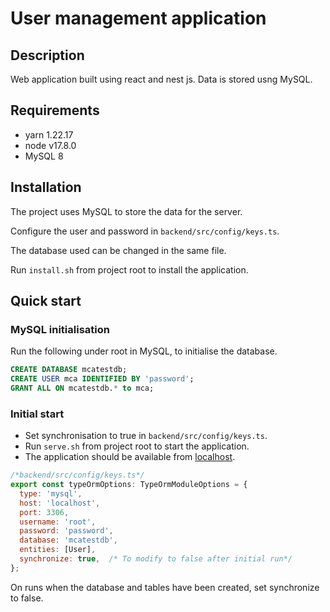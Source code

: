 # User management application

## Description

Web application built using react and nest js. Data is stored usng MySQL.


## Requirements

 * yarn 1.22.17
 * node v17.8.0
 * MySQL 8

## Installation

The project uses MySQL to store the data for the server.

Configure the user and password in `backend/src/config/keys.ts`.

The database used can be changed in the same file.

Run `install.sh` from project root to install the application.



## Quick start


### MySQL initialisation

Run the following under root in MySQL, to initialise the
database.

```sql
CREATE DATABASE mcatestdb;
CREATE USER mca IDENTIFIED BY 'password';
GRANT ALL ON mcatestdb.* to mca;
```

### Initial start

 * Set synchronisation to true in `backend/src/config/keys.ts`.
 * Run `serve.sh` from project root to start the application.
 * The application should be available from [localhost](https://localhost:3000).

```javascript
/*backend/src/config/keys.ts*/
export const typeOrmOptions: TypeOrmModuleOptions = {
  type: 'mysql',
  host: 'localhost',
  port: 3306,
  username: 'root',
  password: 'password',
  database: 'mcatestdb',
  entities: [User],
  synchronize: true,  /* To modify to false after initial run*/
};
```

On runs when the database and tables have been created, set synchronize to false.




